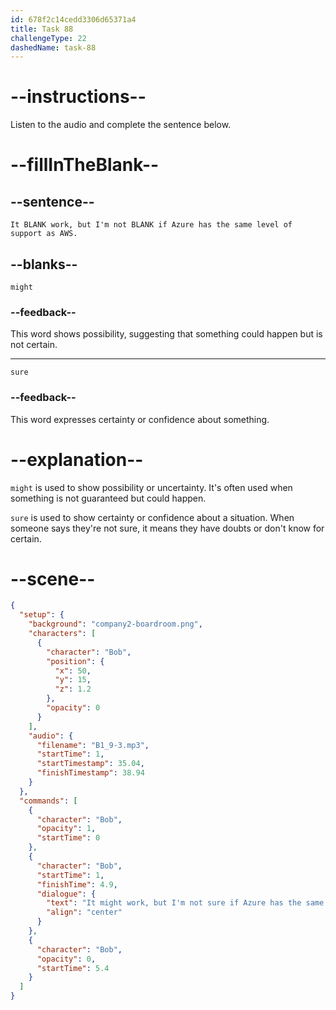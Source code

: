 ```yaml
---
id: 678f2c14cedd3306d65371a4
title: Task 88
challengeType: 22
dashedName: task-88
---
```


<!-- (audio) Lisa: It might work, but I'm not sure if Azure has the same level of support as AWS. -->

# --instructions--

Listen to the audio and complete the sentence below.

# --fillInTheBlank--

## --sentence--

`It BLANK work, but I'm not BLANK if Azure has the same level of support as AWS.`

## --blanks--

`might`

### --feedback--

This word shows possibility, suggesting that something could happen but is not certain.

---

`sure`

### --feedback--

This word expresses certainty or confidence about something.

# --explanation--

`might` is used to show possibility or uncertainty. It's often used when something is not guaranteed but could happen.

`sure` is used to show certainty or confidence about a situation. When someone says they're not sure, it means they have doubts or don't know for certain.

# --scene--

```json
{
  "setup": {
    "background": "company2-boardroom.png",
    "characters": [
      {
        "character": "Bob",
        "position": {
          "x": 50,
          "y": 15,
          "z": 1.2
        },
        "opacity": 0
      }
    ],
    "audio": {
      "filename": "B1_9-3.mp3",
      "startTime": 1,
      "startTimestamp": 35.04,
      "finishTimestamp": 38.94
    }
  },
  "commands": [
    {
      "character": "Bob",
      "opacity": 1,
      "startTime": 0
    },
    {
      "character": "Bob",
      "startTime": 1,
      "finishTime": 4.9,
      "dialogue": {
        "text": "It might work, but I'm not sure if Azure has the same level of support as AWS.",
        "align": "center"
      }
    },
    {
      "character": "Bob",
      "opacity": 0,
      "startTime": 5.4
    }
  ]
}
```
